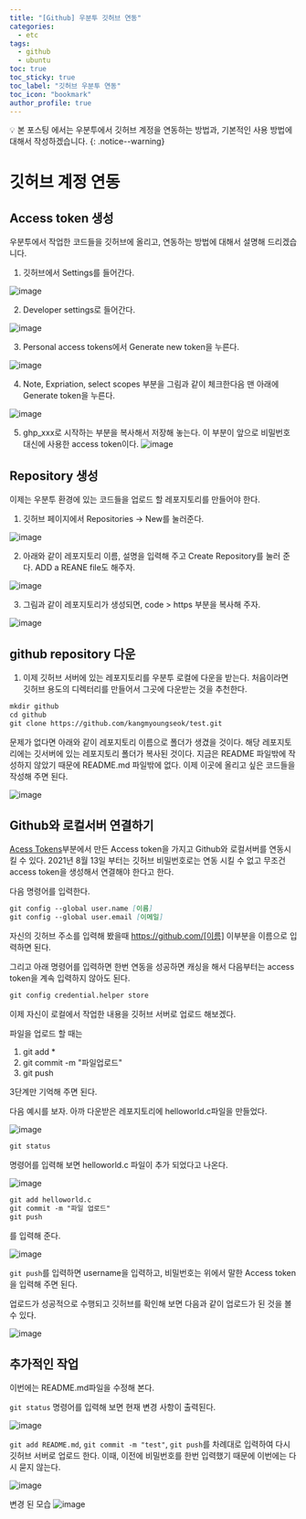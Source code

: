 ```yaml
---
title: "[Github] 우분투 깃허브 연동"
categories:
  - etc
tags:
  - github
  - ubuntu
toc: true
toc_sticky: true
toc_label: "깃허브 우분투 연동"
toc_icon: "bookmark"
author_profile: true
---
```


💡 본 포스팅 에서는 우분투에서 깃허브 계정을 연동하는 방법과, 기본적인 사용 방법에 대해서 작성하겠습니다.
{: .notice--warning}

# 깃허브 계정 연동
 ## Access token 생성
 우분투에서 작업한 코드들을 깃허브에 올리고, 연동하는 방법에 대해서 설명해 드리겠습니다.


 1. 깃허브에서 Settings를 들어간다.

  ![image](https://user-images.githubusercontent.com/33647663/148936695-3b70e564-89b8-43b3-a9ed-a6fcfe1fa6be.png)
 
 2. Developer settings로 들어간다.

  ![image](https://user-images.githubusercontent.com/33647663/148937303-f35fb2a8-ae1f-48a4-a029-2d95a8d1f164.png)

 3. Personal access tokens에서 Generate new token을 누른다.

 ![image](https://user-images.githubusercontent.com/33647663/148937566-bc141e00-6daf-4c8b-9329-9c65fe8d4f86.png)

 4. Note, Expriation, select scopes 부분을 그림과 같이 체크한다음 맨 아래에 Generate token을 누른다.
 
 ![image](https://user-images.githubusercontent.com/33647663/148937746-ba40a5aa-03a8-4580-a338-a463c603d1df.png)
 
 5. ghp_xxx로 시작하는 부분을 복사해서 저장해 놓는다. 이 부분이 앞으로 비밀번호 대신에 사용한 access token이다.
 ![image](https://user-images.githubusercontent.com/33647663/148936982-07175390-3f3c-44d9-98b2-67bf35c8b92d.png)

## Repository 생성
 이제는 우분투 환경에 있는 코드들을 업로드 할 레포지토리를 만들어야 한다.

 1. 깃허브 페이지에서 Repositories -> New를 눌러준다.

 ![image](https://user-images.githubusercontent.com/33647663/148938413-e862c8d7-2d07-4a0b-a55a-023c556b541f.png)

 2. 아래와 같이 레포지토리 이름, 설명을 입력해 주고 Create Repository를 눌러 준다. ADD a REANE file도 해주자.

 ![image](https://user-images.githubusercontent.com/33647663/148938602-20e855b1-c61e-4f26-9eb9-e997ada749e1.png)
 

 3. 그림과 같이 레포지토리가 생성되면, code > https 부분을 복사해 주자.
 
 ![image](https://user-images.githubusercontent.com/33647663/148938948-88f6d299-8478-4a0b-a62f-8b915e1d1f6d.png)


## github repository 다운
 1. 이제 깃허브 서버에 있는 레포지토리를 우분투 로컬에 다운을 받는다. 처음이라면 깃허브 용도의 디렉터리를 만들어서 그곳에 다운받는 것을 추천한다.

 ```md
 mkdir github
 cd github 
 git clone https://github.com/kangmyoungseok/test.git 
 ```
 문제가 없다면 아래와 같이 레포지토리 이름으로 폴더가 생겼을 것이다. 해당 레포지토리에는 깃서버에 있는 레포지토리 폴더가 복사된 것이다. 지금은 README 파일밖에 작성하지 않았기 때문에 README.md 파일밖에 없다. 이제 이곳에 올리고 싶은 코드들을 작성해 주면 된다.

 ![image](https://user-images.githubusercontent.com/33647663/148939606-3500ff75-7bdb-4d03-8928-1ee804a5194b.png)

## Github와 로컬서버 연결하기
 [Acess Tokens](#access-token-생성)부분에서 만든 Access token을 가지고 Github와 로컬서버를 연동시킬 수 있다. 2021년 8월 13일 부터는 깃허브 비밀번호로는 연동 시킬 수 없고 무조건 access token을 생성해서 연결해야 한다고 한다.

 다음 명령어를 입력한다.
 ```md
 git config --global user.name [이름]
 git config --global user.email [이메일]
 ```

 자신의 깃허브 주소를 입력해 봤을때 https://github.com/[이름] 이부분을 이름으로 입력하면 된다.

 그리고 아래 명령어를 입력하면 한번 연동을 성공하면 캐싱을 해서 다음부터는 access token을 계속 입력하지 않아도 된다.
 ```md
 git config credential.helper store
 ```

 이제 자신이 로컬에서 작업한 내용을 깃허브 서버로 업로드 해보겠다.
 
 파일을 업로드 할 때는
 1. git add *
 2. git commit -m "파일업로드"
 3. git push
 
 3단계만 기억해 주면 된다.

 다음 예시를 보자.
 아까 다운받은 레포지토리에 helloworld.c파일을 만들었다.

 ![image](https://user-images.githubusercontent.com/33647663/148940965-d25598dd-ac54-4163-88bb-59ec9605cc54.png)

 ```md
 git status
 ```
 명령어를 입력해 보면 helloworld.c 파일이 추가 되었다고 나온다.

 ![image](https://user-images.githubusercontent.com/33647663/148941222-249dd93d-e842-4418-a941-1ae8cba70a14.png)

 ```md
 git add helloworld.c
 git commit -m "파일 업로드"
 git push
 ```
 를 입력해 준다.

 ![image](https://user-images.githubusercontent.com/33647663/148941773-80865e2f-d7e6-4c5b-a2da-4b6fdef92c1d.png)

 ```git push```를 입력하면 username을 입력하고, 비밀번호는 위에서 말한 Access token을 입력해 주면 된다.

 업로드가 성공적으로 수행되고 깃허브를 확인해 보면 다음과 같이 업로드가 된 것을 볼 수 있다.

 ![image](https://user-images.githubusercontent.com/33647663/148941905-2b20c3e5-93a3-441e-aa9c-3de7c150fe36.png)

## 추가적인 작업
 이번에는 README.md파일을 수정해 본다.
 
 ```git status``` 명령어를 입력해 보면 현재 변경 사항이 출력된다.

 ![image](https://user-images.githubusercontent.com/33647663/148942269-41b5a6e9-1a99-4d47-9777-4acd31826619.png)

 ```git add README.md```, ```git commit -m "test"```, ```git push```를 차례대로 입력하여 다시 깃허브 서버로 업로드 한다.
 이때, 이전에 비밀번호를 한번 입력했기 때문에 이번에는 다시 묻지 않는다.

 ![image](https://user-images.githubusercontent.com/33647663/148943287-3cba02f4-21fa-4156-b43a-6cb165e1c107.png)
 
 변경 된 모습
 ![image](https://user-images.githubusercontent.com/33647663/148943360-fba4aa3b-e084-41d3-9d6c-faacdc655da9.png)

 
